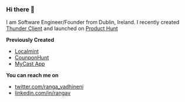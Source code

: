 ### Hi there 👋

I am Software Engineer/Founder from Dublin, Ireland. I recently created [Thunder Client](https://www.thunderclient.io/) and launched on [Product Hunt](https://www.producthunt.com/posts/thunder-client)

**Previously Created**
* [Localmint](https://www.localmint.com/)
* [CounponHunt](https://www.producthunt.com/posts/couponhunt)
* [MyCast App](https://www.mycastpro.com/)

**You can reach me on**
* [twitter.com/ranga_vadhineni](https://twitter.com/ranga_vadhineni)
* [linkedin.com/in/rangav](https://www.linkedin.com/in/rangav/)



<!--
**rangav/rangav** is a ✨ _special_ ✨ repository because its `README.md` (this file) appears on your GitHub profile.

Here are some ideas to get you started:

- 🔭 I’m currently working on ...
- 🌱 I’m currently learning ...
- 👯 I’m looking to collaborate on ...
- 🤔 I’m looking for help with ...
- 💬 Ask me about ...
- 📫 How to reach me: ...
- 😄 Pronouns: ...
- ⚡ Fun fact: ...
-->

